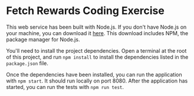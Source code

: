 # Fetch Rewards Coding Exercise


This web service has been built with Node.js. If you don't have Node.js on your machine, you can download it [here](https://nodejs.org/en/download/). This download includes NPM, the package manager for Node.js. 

You'll need to install the project dependencies. Open a terminal at the root of this project, and run `npm install` to install the dependencies listed in the `package.json` file. 

Once the dependencies have been installed, you can run the application with `npm start`. It should run locally on port 8080. After the application has started, you can run the tests with `npm run test`.